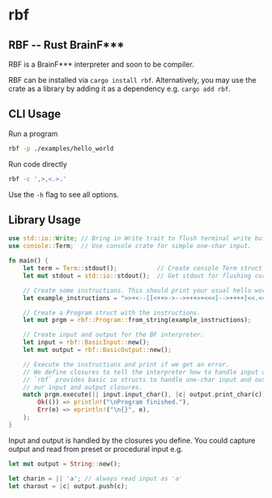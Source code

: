 # rbf

## RBF -- Rust BrainF***

RBF is a BrainF*** interpreter and soon to be compiler.

RBF can be installed via `cargo install rbf`. Alternatively, you may use the crate as a library
by adding it as a dependency e.g. `cargo add rbf`.

## CLI Usage

Run a program

```sh
rbf -p ./examples/hello_world
```

Run code directly

```sh
rbf -c ',>,<.>.'
```

Use the `-h` flag to see all options.

## Library Usage

```rust
use std::io::Write; // Bring in Write trait to flush terminal write buffer.
use console::Term;  // Use console crate for simple one-char input.

fn main() {
    let term = Term::stdout();           // Create console Term struct for single-char input.
    let mut stdout = std::io::stdout();  // Get stdout for flushing current buffer.

    // Create some instructions. This should print your usual hello world.
    let example_instructions = ">>+<--[[<++>->-->+++>+<<<]-->++++]<<.<<-.<<..+++.>.<<-.>.+++.------.>>-.<+.>>.";

    // Create a Program struct with the instructions.
    let mut prgm = rbf::Program::from_string(example_instructions);

    // Create input and output for the BF interpreter.
    let input = rbf::BasicInput::new();
    let mut output = rbf::BasicOutput::new();

    // Execute the instructions and print if we get an error.
    // We define closures to tell the interpreter how to handle input and output.
    // `rbf` provides basic io structs to handle one-char input and output, which we use for
    // our input and output closures.
    match prgm.execute(|| input.input_char(), |c| output.print_char(c)) {
        Ok(()) => println!("\nProgram finished."),
        Err(e) => eprintln!("\n{}", e),
    };
}
```

Input and output is handled by the closures you define. You could capture output and read
from preset or procedural input e.g.

```rust
let mut output = String::new();

let charin = || 'a'; // always read input as 'a'
let charout = |c| output.push(c);
```
